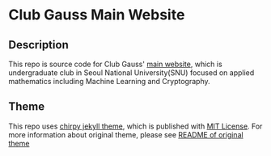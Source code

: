 # Club Gauss Main Website 

## Description
This repo is source code for Club Gauss' [main website](https://club-gauss.github.io),
which is undergraduate club in Seoul National University(SNU) focused on applied mathematics 
including Machine Learning and Cryptography.

## Theme 
This repo uses [chirpy jekyll theme](https://github.com/cotes2020/jekyll-theme-chirpy), 
which is published with [MIT License](https://github.com/cotes2020/jekyll-theme-chirpy/blob/master/LICENSE).
For more information about original theme, please see [README of original theme](https://github.com/cotes2020/jekyll-theme-chirpy/blob/master/LICENSE/README.md)
